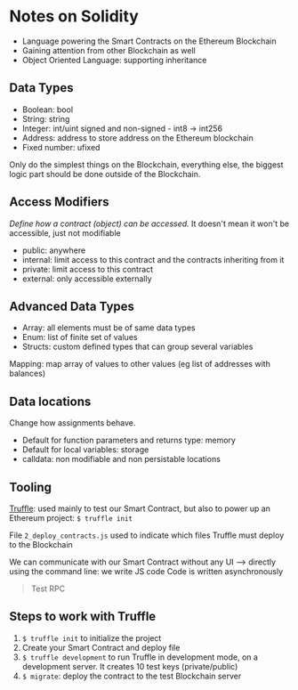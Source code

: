 # Notes on Solidity

- Language powering the Smart Contracts on the Ethereum Blockchain
- Gaining attention from other Blockchain as well
- Object Oriented Language: supporting inheritance


## Data Types
- Boolean: bool
- String: string
- Integer: int/uint signed and non-signed - int8 -> int256
- Address: address to store address on the Ethereum blockchain
- Fixed number: ufixed

Only do the simplest things on the Blockchain, everything else, the biggest logic part should be done outside of the Blockchain.

## Access Modifiers

_Define how a contract (object) can be accessed._
It doesn't mean it won't be accessible, just not modifiable

- public: anywhere
- internal: limit access to this contract and the contracts inheriting from it
- private: limit access to this contract
- external: only accessible externally

## Advanced Data Types

- Array: all elements must be of same data types
- Enum: list of finite set of values
- Structs: custom defined types that can group several variables

Mapping: map array of values to other values (eg list of addresses with balances)

## Data locations

Change how assignments behave.

- Default for function parameters and returns type: memory
- Default for local variables: storage
- calldata: non modifiable and non persistable locations

## Tooling

[Truffle](https://truffleframework.com/): used mainly to test our Smart Contract, but also to power up an Ethereum project: `$ truffle init`

File `2_deploy_contracts.js` used to indicate which files Truffle must deploy to the Blockchain

We can communicate with our Smart Contract without any UI --> directly using the command line: we write JS code
Code is written asynchronously

> Test RPC

## Steps to work with Truffle
1. `$ truffle init` to initialize the project
2. Create your Smart Contract and deploy file
3. `$ truffle development` to run Truffle in development mode, on a development server. It creates 10 test keys (private/public)
4. `$ migrate`: deploy the contract to the test Blockchain server